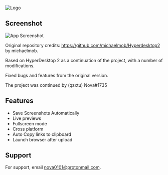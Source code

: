 
![Logo](https://cdn.discordapp.com/attachments/689717323543609386/1011465519485964368/Snipping_Tool_Remastered-1.png)


## Screenshot

![App Screenshot](https://cdn.discordapp.com/attachments/689717323543609386/1011466378190012518/Screenshot_2022-08-22_214521.png)



Original repository credits: https://github.com/michaelmob/Hyperdesktop2 by michaelmob.

Based on HyperDesktop 2 as a continuation of the project, with a number of modifications. 

Fixed bugs and features from the original version.

The project was continued by (qzxtu) Nova#1735

## Features

- Save Screenshots Automatically
- Live previews
- Fullscreen mode
- Cross platform
- Auto Copy links to clipboard
- Launch browser after upload

## Support

For support, email nova0101@protonmail.com.
